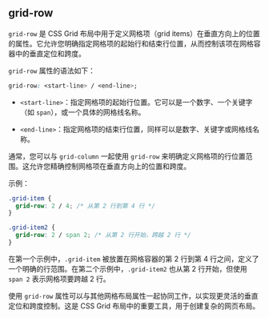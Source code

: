 ## grid-row

`grid-row` 是 CSS Grid 布局中用于定义网格项（grid items）在垂直方向上的位置的属性。它允许您明确指定网格项的起始行和结束行位置，从而控制该项在网格容器中的垂直定位和跨度。

`grid-row` 属性的语法如下：

```css
grid-row: <start-line> / <end-line>;
```

- `<start-line>`：指定网格项的起始行位置。它可以是一个数字、一个关键字（如 `span`），或一个具体的网格线名称。

- `<end-line>`：指定网格项的结束行位置，同样可以是数字、关键字或网格线名称。

通常，您可以与 `grid-column` 一起使用 `grid-row` 来明确定义网格项的行位置范围。这允许您精确控制网格项在垂直方向上的位置和跨度。

示例：

```css
.grid-item {
  grid-row: 2 / 4; /* 从第 2 行到第 4 行 */
}

.grid-item2 {
  grid-row: 2 / span 2; /* 从第 2 行开始，跨越 2 行 */
}
```

在第一个示例中，`.grid-item` 被放置在网格容器的第 2 行到第 4 行之间，定义了一个明确的行范围。在第二个示例中，`.grid-item2` 也从第 2 行开始，但使用 `span 2` 表示网格项要跨越 2 行。

使用 `grid-row` 属性可以与其他网格布局属性一起协同工作，以实现更灵活的垂直定位和跨度控制。这是 CSS Grid 布局中的重要工具，用于创建复杂的网页布局。